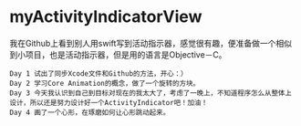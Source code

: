 # myActivityIndicatorView  
  我在Github上看到别人用swift写到活动指示器，感觉很有趣，便准备做一个相似到小项目，也是活动指示器，但是用的语言是Objective－C。
  
    Day 1 试出了同步Xcode文件和Github的方法，开心：）
    Day 2 学习Core Animation的概念，做了一个旋转的方块。
    Day 3 今天我认识到自己到目标对现在的我太大了，考虑了一晚上，不知道程序怎么从整体上设计，所以还是努力设计好一个ActivityIndicator吧！加油！
    Day 4 画了一个心形，在琢磨如何让心形跳动起来。
